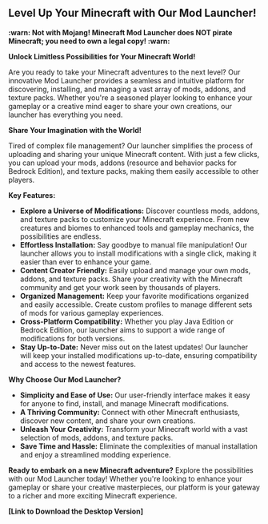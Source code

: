 ## Level Up Your Minecraft with Our Mod Launcher!

**:warn: Not with Mojang! Minecraft Mod Launcher does NOT pirate Minecraft; you need to own a legal copy! :warn:**

**Unlock Limitless Possibilities for Your Minecraft World!**

Are you ready to take your Minecraft adventures to the next level? Our innovative Mod Launcher provides a seamless and intuitive platform for discovering, installing, and managing a vast array of mods, addons, and texture packs. Whether you're a seasoned player looking to enhance your gameplay or a creative mind eager to share your own creations, our launcher has everything you need.

**Share Your Imagination with the World!**

Tired of complex file management? Our launcher simplifies the process of uploading and sharing your unique Minecraft content. With just a few clicks, you can upload your mods, addons (resource and behavior packs for Bedrock Edition), and texture packs, making them easily accessible to other players.

**Key Features:**

* **Explore a Universe of Modifications:** Discover countless mods, addons, and texture packs to customize your Minecraft experience. From new creatures and biomes to enhanced tools and gameplay mechanics, the possibilities are endless.
* **Effortless Installation:** Say goodbye to manual file manipulation! Our launcher allows you to install modifications with a single click, making it easier than ever to enhance your game.
* **Content Creator Friendly:** Easily upload and manage your own mods, addons, and texture packs. Share your creativity with the Minecraft community and get your work seen by thousands of players.
* **Organized Management:** Keep your favorite modifications organized and easily accessible. Create custom profiles to manage different sets of mods for various gameplay experiences.
* **Cross-Platform Compatibility:** Whether you play Java Edition or Bedrock Edition, our launcher aims to support a wide range of modifications for both versions.
* **Stay Up-to-Date:** Never miss out on the latest updates! Our launcher will keep your installed modifications up-to-date, ensuring compatibility and access to the newest features.

**Why Choose Our Mod Launcher?**

* **Simplicity and Ease of Use:** Our user-friendly interface makes it easy for anyone to find, install, and manage Minecraft modifications.
* **A Thriving Community:** Connect with other Minecraft enthusiasts, discover new content, and share your own creations.
* **Unleash Your Creativity:** Transform your Minecraft world with a vast selection of mods, addons, and texture packs.
* **Save Time and Hassle:** Eliminate the complexities of manual installation and enjoy a streamlined modding experience.

**Ready to embark on a new Minecraft adventure?** Explore the possibilities with our Mod Launcher today! Whether you're looking to enhance your gameplay or share your creative masterpieces, our platform is your gateway to a richer and more exciting Minecraft experience.

**[Link to Download the Desktop Version]**
